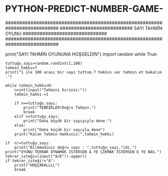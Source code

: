 # PYTHON-PREDICT-NUMBER-GAME-
###########################################################################
########################## SAYI TAHMİN OYUNU ##############################
###########################################################################










print("SAYI TAHMİN OYUNUNA HOŞGELDİN")
import random
while True:

    tuttuğu_sayı=random.randint(1,100)
    tahmin_hakkı=7
    print("1 ile 100 arası bir sayı tuttum.7 hakkın var tahmin et bakalım .")

    while tahmin_hakkı>0:
        n=int(input("Tahmini Giriniz:"))
        tahmin_hakkı-=1

        if n==tuttuğu_sayı:
            print("TEBRİKLER!Doğru Tahmin.")
            break
        elif n<tuttuğu_sayı:
            print("Daha büyük bir sayıyıyla dene.")
        else:
            print("Daha küçük bir sayıyla dene")
        print("Kalan Tahmin Hakkınız:",tahmin_hakkı)
        
    if  n!=tuttuğu_sayı:
        print("Bilemediniz doğru sayı : ",tuttuğu_sayı,"idi.")
    print("OYUNU TEKRAR OYNAMAK İSTERSEN A YE ÇIKMAK İSTERSEN E YE BAS.")
    tekrar_isteği=(input("A/E")).upper()
    if tekrar_isteği!="A":
        print("HOŞÇAKALLLL")
        break
